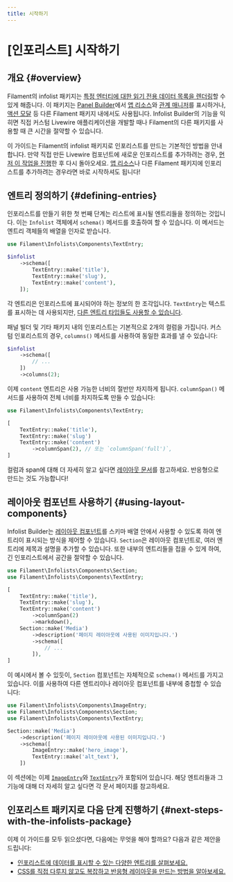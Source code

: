 ```yaml
---
title: 시작하기
---
```

# [인포리스트] 시작하기
## 개요 {#overview}

Filament의 infolist 패키지는 [특정 엔터티에 대한 읽기 전용 데이터 목록을 렌더링](adding-an-infolist-to-a-livewire-component)할 수 있게 해줍니다. 이 패키지는 [Panel Builder](/filament/3.x/panels/getting-started)에서 [앱 리소스](../panels/resources/getting-started)와 [관계 매니저](../panels/resources/relation-managers)를 표시하거나, [액션 모달](/filament/3.x/actions/overview) 등 다른 Filament 패키지 내에서도 사용됩니다. Infolist Builder의 기능을 익히면 직접 커스텀 Livewire 애플리케이션을 개발할 때나 Filament의 다른 패키지를 사용할 때 큰 시간을 절약할 수 있습니다.

이 가이드는 Filament의 infolist 패키지로 인포리스트를 만드는 기본적인 방법을 안내합니다. 만약 직접 만든 Livewire 컴포넌트에 새로운 인포리스트를 추가하려는 경우, [먼저 이 작업을 진행](adding-an-infolist-to-a-livewire-component)한 후 다시 돌아오세요. [앱 리소스](../panels/resources/getting-started)나 다른 Filament 패키지에 인포리스트를 추가하려는 경우라면 바로 시작하셔도 됩니다!

## 엔트리 정의하기 {#defining-entries}

인포리스트를 만들기 위한 첫 번째 단계는 리스트에 표시될 엔트리들을 정의하는 것입니다. 이는 `Infolist` 객체에서 `schema()` 메서드를 호출하여 할 수 있습니다. 이 메서드는 엔트리 객체들의 배열을 인자로 받습니다.

```php
use Filament\Infolists\Components\TextEntry;

$infolist
    ->schema([
        TextEntry::make('title'),
        TextEntry::make('slug'),
        TextEntry::make('content'),
    ]);
```

각 엔트리은 인포리스트에 표시되어야 하는 정보의 한 조각입니다. `TextEntry`는 텍스트를 표시하는 데 사용되지만, [다른 엔트리 타입들도 사용할 수 있습니다](entries/getting-started#available-entries).

패널 빌더 및 기타 패키지 내의 인포리스트는 기본적으로 2개의 컬럼을 가집니다. 커스텀 인포리스트의 경우, `columns()` 메서드를 사용하여 동일한 효과를 낼 수 있습니다:

```php
$infolist
    ->schema([
        // ...
    ])
    ->columns(2);
```

이제 `content` 엔트리은 사용 가능한 너비의 절반만 차지하게 됩니다. `columnSpan()` 메서드를 사용하여 전체 너비를 차지하도록 만들 수 있습니다:

```php
use Filament\Infolists\Components\TextEntry;

[
    TextEntry::make('title'),
    TextEntry::make('slug')
    TextEntry::make('content')
        ->columnSpan(2), // 또는 `columnSpan('full')`,
]
```

컬럼과 span에 대해 더 자세히 알고 싶다면 [레이아웃 문서](layout/grid)를 참고하세요. 반응형으로 만드는 것도 가능합니다!

## 레이아웃 컴포넌트 사용하기 {#using-layout-components}

Infolist Builder는 [레이아웃 컴포넌트](/filament/3.x/forms/layout/getting-started#available-layout-components)를 스키마 배열 안에서 사용할 수 있도록 하여 엔트리이 표시되는 방식을 제어할 수 있습니다. `Section`은 레이아웃 컴포넌트로, 여러 엔트리에 제목과 설명을 추가할 수 있습니다. 또한 내부의 엔트리들을 접을 수 있게 하여, 긴 인포리스트에서 공간을 절약할 수 있습니다.

```php
use Filament\Infolists\Components\Section;
use Filament\Infolists\Components\TextEntry;

[
    TextEntry::make('title'),
    TextEntry::make('slug'),
    TextEntry::make('content')
        ->columnSpan(2)
        ->markdown(),
    Section::make('Media')
        ->description('페이지 레이아웃에 사용된 이미지입니다.')
        ->schema([
            // ...
        ]),
]
```

이 예시에서 볼 수 있듯이, `Section` 컴포넌트는 자체적으로 `schema()` 메서드를 가지고 있습니다. 이를 사용하여 다른 엔트리이나 레이아웃 컴포넌트를 내부에 중첩할 수 있습니다:

```php
use Filament\Infolists\Components\ImageEntry;
use Filament\Infolists\Components\Section;
use Filament\Infolists\Components\TextEntry;

Section::make('Media')
    ->description('페이지 레이아웃에 사용된 이미지입니다.')
    ->schema([
        ImageEntry::make('hero_image'),
        TextEntry::make('alt_text'),
    ])
```

이 섹션에는 이제 [`ImageEntry`](entries/image)와 [`TextEntry`](entries/text)가 포함되어 있습니다. 해당 엔트리들과 그 기능에 대해 더 자세히 알고 싶다면 각 문서 페이지를 참고하세요.

## 인포리스트 패키지로 다음 단계 진행하기 {#next-steps-with-the-infolists-package}

이제 이 가이드를 모두 읽으셨다면, 다음에는 무엇을 해야 할까요? 다음과 같은 제안을 드립니다:

- [인포리스트에 데이터를 표시할 수 있는 다양한 엔트리를 살펴보세요.](entries/getting-started#available-entries)
- [CSS를 직접 다루지 않고도 복잡하고 반응형 레이아웃을 만드는 방법을 알아보세요.](/filament/3.x/forms/layout/getting-started)
